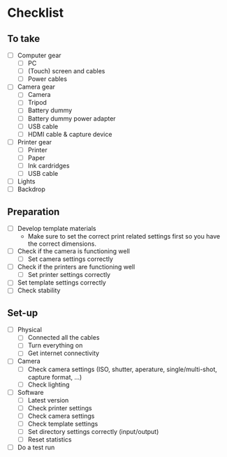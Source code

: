 # Checklist

## To take

* [ ] Computer gear
  * [ ] PC
  * [ ] (Touch) screen and cables
  * [ ] Power cables
* [ ] Camera gear
  * [ ] Camera
  * [ ] Tripod
  * [ ] Battery dummy
  * [ ] Battery dummy power adapter
  * [ ] USB cable
  * [ ] HDMI cable & capture device
* [ ] Printer gear
  * [ ] Printer
  * [ ] Paper
  * [ ] Ink cardridges
  * [ ] USB cable
* [ ] Lights
* [ ] Backdrop

## Preparation

* [ ] Develop template materials
  * Make sure to set the correct print related settings first so you have the correct dimensions.
* [ ] Check if the camera is functioning well
  * [ ] Set camera settings correctly
* [ ] Check if the printers are functioning well
  * [ ] Set printer settings correctly
* [ ] Set template settings correctly
* [ ] Check stability

## Set-up

* [ ] Physical
  * [ ] Connected all the cables
  * [ ] Turn everything on
  * [ ] Get internet connectivity
* [ ] Camera
  * [ ] Check camera settings (ISO, shutter, aperature, single/multi-shot, capture format, ...)
  * [ ] Check lighting
* [ ] Software
  * [ ] Latest version
  * [ ] Check printer settings
  * [ ] Check camera settings
  * [ ] Check template settings
  * [ ] Set directory settings correctly (input/output)
  * [ ] Reset statistics
* [ ] Do a test run
